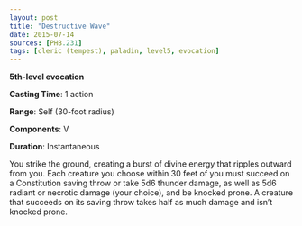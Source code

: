 ```yaml
---
layout: post
title: "Destructive Wave"
date: 2015-07-14
sources: [PHB.231]
tags: [cleric (tempest), paladin, level5, evocation]
---
```


**5th-level evocation**

**Casting Time**: 1 action

**Range**: Self (30-foot radius)

**Components**: V

**Duration**: Instantaneous

You strike the ground, creating a burst of divine energy that ripples outward from you. Each creature you choose within 30 feet of you must succeed on a Constitution saving throw or take 5d6 thunder damage, as well as 5d6 radiant or necrotic damage (your choice), and be knocked prone. A creature that succeeds on its saving throw takes half as much damage and isn’t knocked prone.
